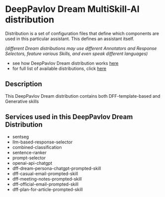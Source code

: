# DeepPavlov Dream MultiSkill-AI distribution

Distribution is a set of configuration files that define which components are used in this particular assistant.
This defines an assistant itself.

*(different Dream distributions may use different Annotators and Response Selectors, feature various Skills, and even speak different languages)*
- see how DeepPavlov Dream distribution works [here](https://docs.dream.deeppavlov.ai/dream_scheme.png)
- for full list of available distributions, click [here](https://docs.dream.deeppavlov.ai/ref_materials/distributions)

## Description
This DeepPavlov Dream distribution contains both DFF-template-based and Generative skills

## Services used in this DeepPavlov Dream Distribution
- sentseg
- llm-based-response-selector
- combined-classification
- sentence-ranker
- prompt-selector
- openai-api-chatgpt
- dff-dream-persona-chatgpt-prompted-skill
- dff-casual-email-prompted-skill
- dff-meeting-notes-prompted-skill
- dff-official-email-prompted-skill
- dff-plan-for-article-prompted-skill